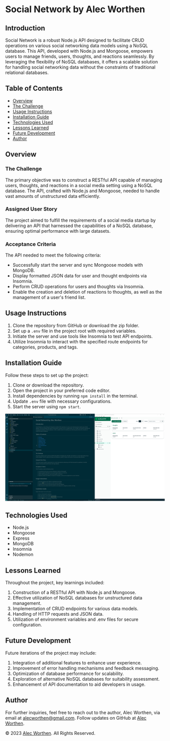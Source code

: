 # Social Network by Alec Worthen

## Introduction

Social Network is a robust Node.js API designed to facilitate CRUD operations on various social networking data models using a NoSQL database. This API, developed with Node.js and Mongoose, empowers users to manage friends, users, thoughts, and reactions seamlessly. By leveraging the flexibility of NoSQL databases, it offers a scalable solution for handling social networking data without the constraints of traditional relational databases.

## Table of Contents

- [Overview](#overview)
- [The Challenge](#the-challenge)
- [Usage Instructions](#usage-instructions)
- [Installation Guide](#installation-guide)
- [Technologies Used](#technologies-used)
- [Lessons Learned](#lessons-learned)
- [Future Development](#future-development)
- [Author](#author)

## Overview

### The Challenge

The primary objective was to construct a RESTful API capable of managing users, thoughts, and reactions in a social media setting using a NoSQL database. The API, crafted with Node.js and Mongoose, needed to handle vast amounts of unstructured data efficiently.

### Assigned User Story

The project aimed to fulfill the requirements of a social media startup by delivering an API that harnessed the capabilities of a NoSQL database, ensuring optimal performance with large datasets.

### Acceptance Criteria

The API needed to meet the following criteria:
- Successfully start the server and sync Mongoose models with MongoDB.
- Display formatted JSON data for user and thought endpoints via Insomnia.
- Perform CRUD operations for users and thoughts via Insomnia.
- Enable the creation and deletion of reactions to thoughts, as well as the management of a user's friend list.

## Usage Instructions

1. Clone the repository from GitHub or download the zip folder.
2. Set up a `.env` file in the project root with required variables.
3. Initiate the server and use tools like Insomnia to test API endpoints.
4. Utilize Insomnia to interact with the specified route endpoints for categories, products, and tags.

## Installation Guide

Follow these steps to set up the project:
1. Clone or download the repository.
2. Open the project in your preferred code editor.
3. Install dependencies by running `npm install` in the terminal.
4. Update `.env` file with necessary configurations.
5. Start the server using `npm start`.

![mongo img](./Public/assets/images/socialnetwork-img.PNG)

## Technologies Used

- Node.js
- Mongoose
- Express
- MongoDB
- Insomnia
- Nodemon

## Lessons Learned

Throughout the project, key learnings included:
1. Construction of a RESTful API with Node.js and Mongoose.
2. Effective utilization of NoSQL databases for unstructured data management.
3. Implementation of CRUD endpoints for various data models.
4. Handling of HTTP requests and JSON data.
5. Utilization of environment variables and .env files for secure configuration.

## Future Development

Future iterations of the project may include:
1. Integration of additional features to enhance user experience.
2. Improvement of error handling mechanisms and feedback messaging.
3. Optimization of database performance for scalability.
4. Exploration of alternative NoSQL databases for suitability assessment.
5. Enhancement of API documentation to aid developers in usage.

## Author

For further inquiries, feel free to reach out to the author, Alec Worthen, via email at alecworthen@gmail.com. Follow updates on GitHub at [Alec Worthen](https://github.com/alecworthen).

© 2023 [Alec Worthen](https://github.com/alecworthen). All Rights Reserved.
